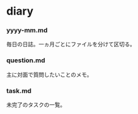 # diary

### yyyy-mm.md
毎日の日誌。一ヵ月ごとにファイルを分けて区切る。

### question.md
主に対面で質問したいことのメモ。

### task.md
未完了のタスクの一覧。
